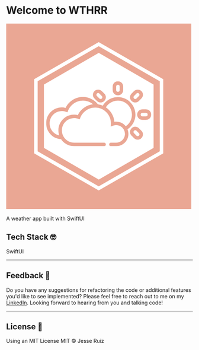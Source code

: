 # Welcome to WTHRR

![WTHRR Image](https://github.com/jesseleeruiz/WTHRR/blob/main/WTHRRLogo.png)

A weather app built with SwiftUI

## Tech Stack 🤓
SwiftUI

___
## Feedback 🤝
Do you have any suggestions for refactoring the code or additional features you'd like to see implemented? Please feel free to reach out to me on my [LinkedIn](https://www.linkedin.com/in/jesse-lee-ruiz/). Looking forward to hearing from you and talking code!

___
## License 📜
Using an MIT License MIT © Jesse Ruiz
